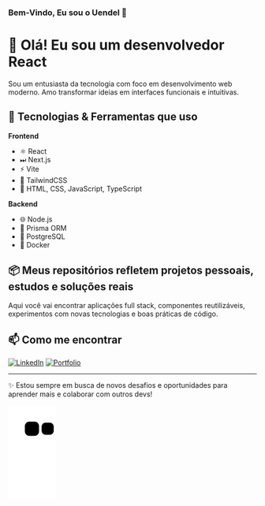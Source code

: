 ### Bem-Vindo, Eu sou o Uendel 👋
# 👋 Olá! Eu sou um desenvolvedor React

Sou um entusiasta da tecnologia com foco em desenvolvimento web moderno. Amo transformar ideias em interfaces funcionais e intuitivas.

## 🚀 Tecnologias & Ferramentas que uso

**Frontend**
- ⚛️ React
- ⏭ Next.js
- ⚡ Vite
- 💅 TailwindCSS
- 🎨 HTML, CSS, JavaScript, TypeScript

**Backend**
- 🌐 Node.js
- 🧬 Prisma ORM
- 🐘 PostgreSQL
- 🐳 Docker

## 📦 Meus repositórios refletem projetos pessoais, estudos e soluções reais

Aqui você vai encontrar aplicações full stack, componentes reutilizáveis, experimentos com novas tecnologias e boas práticas de código.

## 📫 Como me encontrar

[![LinkedIn](https://img.shields.io/badge/LinkedIn-000?style=for-the-badge&logo=linkedin&logoColor=0A66C2)](https://www.linkedin.com/in/seu-usuario)
[![Portfolio](https://img.shields.io/badge/Portfólio-000?style=for-the-badge&logo=vercel&logoColor=white)](https://seuportfolio.com)

---

✨ Estou sempre em busca de novos desafios e oportunidades para aprender mais e colaborar com outros devs!

  
  ![Snake animation](https://github.com/uendelpapa/uendelpapa/blob/output/github-contribution-grid-snake.svg)     

</div>
        
   
    

